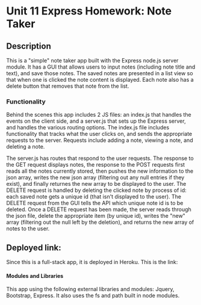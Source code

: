# Unit 11 Express Homework: Note Taker

## Description

This is a "simple" note taker app built with the Express node.js server module. It has a GUI that allows users to input notes (including note title and text), and save those notes. The saved notes are presented in a list view so that when one is clicked the note content is displayed. Each note also has a delete button that removes that note from the list.

### Functionality

Behind the scenes this app includes 2 JS files: an index.js that handles the events on the client side, and a server.js that sets up the Express server, and handles the various routing options. The index.js file includes functionality that tracks what the user clicks on, and sends the appropriate requests to the server. Requests include adding a note, viewing a note, and deleting a note. 

The server.js has routes that respond to the user requests. The response to the GET request displays notes, the response to the POST requests first reads all the notes currently stored, then pushes the new information to the json array, writes the new json array (filtering out any null entries if they exist), and finally returnes the new array to be displayed to the user. The DELETE request is handled by deleting the clicked note by process of id: each saved note gets a unique id (that isn't displayed to the user). The DELETE request from the GUI tells the API which unique note id is to be deleted. Once a DELETE request has been made, the server reads through the json file, delete the appropriate item (by unique id), writes the "new" array (filtering out the null left by the deletion), and returns the new array of notes to the user.

## Deployed link:

Since this is a full-stack app, it is deployed in Heroku. This is the link:



#### Modules and Libraries

This app using the following external libraries and modules: Jquery, Bootstrap, Express. It also uses the fs and path built in node modules.
